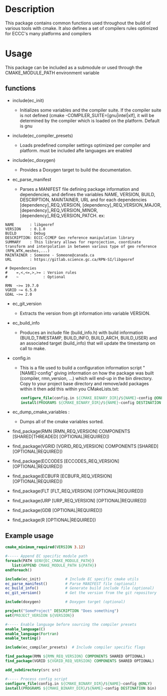 # Description

This package contains common functions used throughout the build of various tools with cmake. 
It also defines a set of compilers rules optimized for ECCC's many platforms and compilers

# Usage
This package can be included as a submodule or used through the CMAKE_MODULE_PATH environment variable

## functions

* include(ec_init)
  * Initializes some variables and the compiler suite. If the compiler suite is not defined (cmake -COMPILER_SUITE=[gnu|intel|xlf], it will be determined by the compiler which is loaded on the platform. Default is gnu

* include(ec_compiler_presets)
  * Loads predefined compiler settings optimized per compiler and platform. must be included afte languages are enabled

* include(ec_doxygen) 
  * Provides a Doxygen target to build the documentation.

* ec_parse_manifest
  * Parses a MANIFEST file defining package information and dependencies, and defines the variables NAME, VERSION, BUILD, DESCRIPTION, MAINTAINER, URL and for each dependencies [dependency]_REQ_VERSION, [dependency]_REQ_VERSION_MAJOR, [dependency]_REQ_VERSION_MINOR, [dependency]_REQ_VERSION_PATCH. ex:


```shell
NAME       : libgeoref
VERSION    : 0.1.0
BUILD      : Debug
DESCRIPTION: ECCC-CCMEP Geo reference manipulation library
SUMMARY    : This library allows for reprojection, coordinate transform and interpolation in between various type of geo reference (RPN,WTK,meshes,...)
MAINTAINER : Someone - Someone@canada.ca 
URL        : https://gitlab.science.gc.ca/RPN-SI/libgeoref

# Dependencies 
#    =,<,<=,>,>= : Version rules
#    ~           : Optional

RMN  ~>= 19.7.0
VGRID ~= 6.5.0
GDAL ~>= 2.0
```

* ec_git_version
  * Extracts the version from git information into variable VERSION.

* ec_build_info
  * Produces an include file (build_info.h) with build information (BUILD_TIMESTAMP, BUILD_INFO, BUILD_ARCH, BUILD_USER) and an associated target (build_info) that will update the timestamp on call to make.

* config.in
  * This is a file used to build a configuration information script "[NAME]-config" giving information on how the package was built (compiler, rmn_version, ...) which will end-up in the bin directory. Copy to your project base directory and remove/add packages within it then add this within you CMakeLists.txt:
```cmake
       configure_file(config.in ${CMAKE_BINARY_DIR}/${NAME}-config @ONLY)
       install(PROGRAMS ${CMAKE_BINARY_DIR}/${NAME}-config DESTINATION bin)
```

* ec_dump_cmake_variables :
  * Dumps all of the cmake variables sorted.


* find_package(RMN [RMN_REQ_VERSION] COMPONENTS [SHARED|THREADED] [OPTIONAL|REQUIRED])
* find_package(VGRID [VGRID_REQ_VERSION] COMPONENTS [SHARED] [OPTIONAL|REQUIRED])
* find_package(ECCODES [ECCODES_REQ_VERSION] [OPTIONAL|REQUIRED])
* find_package(ECBUFR [ECBUFR_REQ_VERSION] [OPTIONAL|REQUIRED])
* find_package(FLT [FLT_REQ_VERSION] [OPTIONAL|REQUIRED])
* find_package(URP [URP_REQ_VERSION] [OPTIONAL|REQUIRED])
* find_package(GDB [OPTIONAL|REQUIRED])
* find_package(R [OPTIONAL|REQUIRED])

## Example usage

```cmake
cmake_minimum_required(VERSION 3.12)

#----- Append EC specific module path
foreach(PATH $ENV{EC_CMAKE_MODULE_PATH})
   list(APPEND CMAKE_MODULE_PATH ${PATH})
endforeach()

include(ec_init)           # Include EC specific cmake utils
ec_parse_manifest()        # Parse MANIFEST file (optional)
ec_build_info()            # Generate build include file (optional)
ec_git_version()           # Get the version from the git repository

include(doxygen)           # Doxygen target (optional)

project("SomeProject" DESCRIPTION "Does something")
set(PROJECT_VERSION ${VERSION})

#----- Enable language before sourcing the compiler presets
enable_language(C)
enable_language(Fortran)
enable_testing()

include(ec_compiler_presets)  # Include compiler specific flags

find_package(RMN ${RMN_REQ_VERSION} COMPONENTS SHARED OPTIONAL)
find_package(VGRID ${VGRID_REQ_VERSION} COMPONENTS SHARED OPTIONAL)

add_subdirectory(src src)

#----- Process config script
configure_file(config.in ${CMAKE_BINARY_DIR}/${NAME}-config @ONLY)
install(PROGRAMS ${CMAKE_BINARY_DIR}/${NAME}-config DESTINATION bin)
```
